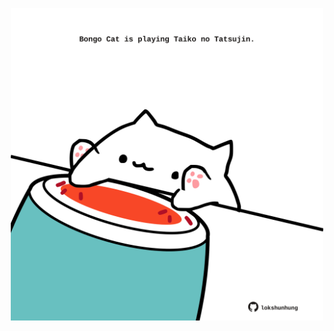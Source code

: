 <!-- built at 26/12/2022, 13:03:49 UTC -->
<p align="center">
  <img width="500" height="500" src="./ReadmeImage.svg">
</p>
